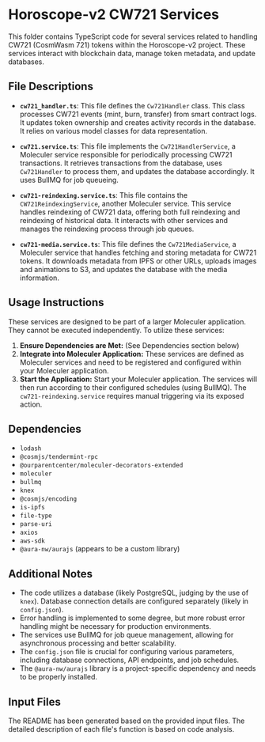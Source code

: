 # Horoscope-v2 CW721 Services

This folder contains TypeScript code for several services related to handling CW721 (CosmWasm 721) tokens within the Horoscope-v2 project.  These services interact with blockchain data, manage token metadata, and update databases.

## File Descriptions

* **`cw721_handler.ts`**: This file defines the `Cw721Handler` class. This class processes CW721 events (mint, burn, transfer) from smart contract logs. It updates token ownership and creates activity records in the database.  It relies on various model classes for data representation.

* **`cw721.service.ts`**: This file implements the `Cw721HandlerService`, a Moleculer service responsible for periodically processing CW721 transactions. It retrieves transactions from the database, uses `Cw721Handler` to process them, and updates the database accordingly. It uses BullMQ for job queueing.

* **`cw721-reindexing.service.ts`**: This file contains the `CW721ReindexingService`, another Moleculer service.  This service handles reindexing of CW721 data, offering both full reindexing and reindexing of historical data. It interacts with other services and manages the reindexing process through job queues.

* **`cw721-media.service.ts`**: This file defines the `Cw721MediaService`, a Moleculer service that handles fetching and storing metadata for CW721 tokens. It downloads metadata from IPFS or other URLs, uploads images and animations to S3, and updates the database with the media information.


## Usage Instructions

These services are designed to be part of a larger Moleculer application.  They cannot be executed independently.  To utilize these services:

1. **Ensure Dependencies are Met:**  (See Dependencies section below)
2. **Integrate into Moleculer Application:**  These services are defined as Moleculer services and need to be registered and configured within your Moleculer application.
3. **Start the Application:** Start your Moleculer application. The services will then run according to their configured schedules (using BullMQ).  The `cw721-reindexing.service` requires manual triggering via its exposed action.

## Dependencies

* `lodash`
* `@cosmjs/tendermint-rpc`
* `@ourparentcenter/moleculer-decorators-extended`
* `moleculer`
* `bullmq`
* `knex`
* `@cosmjs/encoding`
* `is-ipfs`
* `file-type`
* `parse-uri`
* `axios`
* `aws-sdk`
* `@aura-nw/aurajs` (appears to be a custom library)


## Additional Notes

* The code utilizes a database (likely PostgreSQL, judging by the use of `knex`).  Database connection details are configured separately (likely in `config.json`).
* Error handling is implemented to some degree, but more robust error handling might be necessary for production environments.
* The services use BullMQ for job queue management, allowing for asynchronous processing and better scalability.
* The `config.json` file is crucial for configuring various parameters, including database connections, API endpoints, and job schedules.
* The `@aura-nw/aurajs` library is a project-specific dependency and needs to be properly installed.


## Input Files

The README has been generated based on the provided input files.  The detailed description of each file's function is based on code analysis.